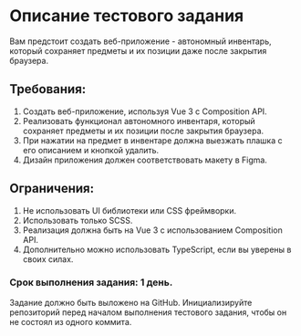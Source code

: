 # Описание тестового задания

Вам предстоит создать веб-приложение - автономный инвентарь, который сохраняет предметы и их позиции даже после закрытия браузера.

## Требования:

1. Создать веб-приложение, используя Vue 3 с Composition API.
2. Реализовать функционал автономного инвентаря, который сохраняет предметы и их позиции после закрытия браузера.
3. При нажатии на предмет в инвентаре должна выезжать плашка с его описанием и кнопкой удалить.
4. Дизайн приложения должен соответствовать макету в Figma.

## Ограничения:

1. Не использовать UI библиотеки или CSS фреймворки.
2. Использовать только SCSS.
3. Реализация должна быть на Vue 3 с использованием Composition API.
4. Дополнительно можно использовать TypeScript, если вы уверены в своих силах.

### Срок выполнения задания: 1 день.

Задание должно быть выложено на GitHub. Инициализируйте репозиторий перед началом выполнения тестового задания, чтобы он не состоял из одного коммита.
